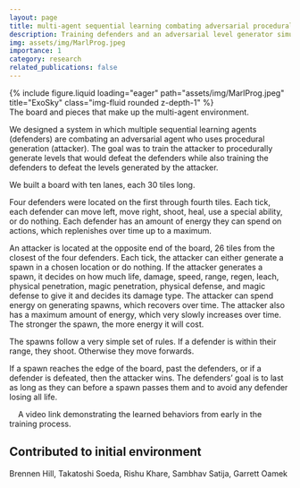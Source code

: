 ```yaml
---
layout: page
title: multi-agent sequential learning combating adversarial procedural generation
description: Training defenders and an adversarial level generator simultaneously.
img: assets/img/MarlProg.jpeg
importance: 1
category: research
related_publications: false
---
```


<div class="row">
    <div class="col-sm mt-3 mt-md-0">
        {% include figure.liquid loading="eager" path="assets/img/MarlProg.jpeg" title="ExoSky" class="img-fluid rounded z-depth-1" %}
    </div>
</div>
<div class="caption">
    The board and pieces that make up the multi-agent environment.
</div>

We designed a system in which multiple sequential learning agents (defenders) are combating an adversarial agent who uses procedural generation (attacker). The goal was to train the attacker to procedurally generate levels that would defeat the defenders while also training the defenders to defeat the levels generated by the attacker.

We built a board with ten lanes, each 30 tiles long.

Four defenders were located on the first through fourth tiles. Each tick, each defender can move left, move right, shoot, heal, use a special ability, or do nothing. Each defender has an amount of energy they can spend on actions, which replenishes over time up to a maximum.

An attacker is located at the opposite end of the board, 26 tiles from the closest of the four defenders. Each tick, the attacker can either generate a spawn in a chosen location or do nothing. If the attacker generates a spawn, it decides on how much life, damage, speed, range, regen, leach, physical penetration, magic penetration, physical defense, and magic defense to give it and decides its damage type. The attacker can spend energy on generating spawns, which recovers over time. The attacker also has a maximum amount of energy, which very slowly increases over time. The stronger the spawn, the more energy it will cost.

The spawns follow a very simple set of rules. If a defender is within their range, they shoot. Otherwise they move forwards.

If a spawn reaches the edge of the board, past the defenders, or if a defender is defeated, then the attacker wins. The defenders’ goal is to last as long as they can before a spawn passes them and to avoid any defender losing all life.

<div class="caption">
    A video link demonstrating the learned behaviors from early in the training process.
</div>

## Contributed to initial environment

Brennen Hill, Takatoshi Soeda, Rishu Khare, Sambhav Satija, Garrett Oamek
